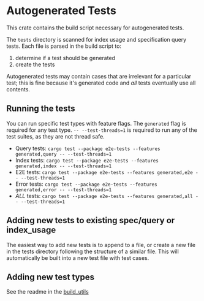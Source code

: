 # Autogenerated Tests

This crate contains the build script necessary for autogenerated tests.

The `tests` directory is scanned for index usage and specification query tests. Each
file is parsed in the build script to:
1. determine if a test should be generated
2. create the tests

Autogenerated tests may contain cases that are irrelevant for a particular
test; this is fine because it's generated code and *all* tests eventually
use all contents.

## Running the tests

You can run specific test types with feature flags. The `generated` flag is
required for any test type. `-- --test-threads=1` is required to run any of
the test suites, as they are not thread safe.

- Query tests: `cargo test --package e2e-tests --features generated,query -- --test-threads=1`
- Index tests: `cargo test --package e2e-tests --features generated,index -- --test-threads=1`
- E2E tests: `cargo test --package e2e-tests --features generated,e2e -- --test-threads=1`
- Error tests: `cargo test --package e2e-tests --features generated,error -- --test-threads=1`
- *ALL* tests: `cargo test --package e2e-tests --features generated,all -- --test-threads=1`

## Adding new tests to existing spec/query or index_usage

The easiest way to add new tests is to append to a file, or create a new file
in the tests directory following the structure of a similar file. This will
automatically be built into a new test file with test cases.

## Adding new test types

See the readme in the [build_utils](../test-utils/src/build_utils/README.md)
